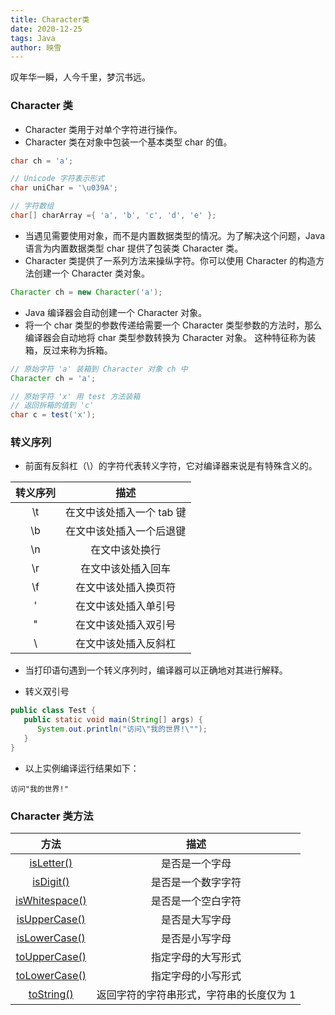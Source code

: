 ```yaml
---
title: Character类
date: 2020-12-25
tags: Java
author: 映雪
---
```


叹年华一瞬，人今千里，梦沉书远。

<!--more-->

### Character 类

- Character 类用于对单个字符进行操作。
- Character 类在对象中包装一个基本类型 char 的值。

```java
char ch = 'a';

// Unicode 字符表示形式
char uniChar = '\u039A';

// 字符数组
char[] charArray ={ 'a', 'b', 'c', 'd', 'e' };
```

- 当遇见需要使用对象，而不是内置数据类型的情况。为了解决这个问题，Java 语言为内置数据类型 char 提供了包装类 Character 类。
- Character 类提供了一系列方法来操纵字符。你可以使用 Character 的构造方法创建一个 Character 类对象。

```java
Character ch = new Character('a');
```

- Java 编译器会自动创建一个 Character 对象。
- 将一个 char 类型的参数传递给需要一个 Character 类型参数的方法时，那么编译器会自动地将 char 类型参数转换为 Character 对象。 这种特征称为装箱，反过来称为拆箱。

```java
// 原始字符 'a' 装箱到 Character 对象 ch 中
Character ch = 'a';

// 原始字符 'x' 用 test 方法装箱
// 返回拆箱的值到 'c'
char c = test('x');
```

### 转义序列

- 前面有反斜杠（\）的字符代表转义字符，它对编译器来说是有特殊含义的。

| 转义序列 |           描述            |
| :------: | :-----------------------: |
|    \t    | 在文中该处插入一个 tab 键 |
|    \b    | 在文中该处插入一个后退键  |
|    \n    |      在文中该处换行       |
|    \r    |    在文中该处插入回车     |
|    \f    |   在文中该处插入换页符    |
|    \'    |   在文中该处插入单引号    |
|    \"    |   在文中该处插入双引号    |
|    \\    |   在文中该处插入反斜杠    |

- 当打印语句遇到一个转义序列时，编译器可以正确地对其进行解释。

- 转义双引号

```java
public class Test {
   public static void main(String[] args) {
      System.out.println("访问\"我的世界!\"");
   }
}
```

- 以上实例编译运行结果如下：

```
访问"我的世界!"
```

### Character 类方法

|                                   方法                                    |                   描述                   |
| :-----------------------------------------------------------------------: | :--------------------------------------: |
|     [isLetter()](https://www.runoob.com/java/character-isletter.html)     |              是否是一个字母              |
|      [isDigit()](https://www.runoob.com/java/character-isdigit.html)      |            是否是一个数字字符            |
| [isWhitespace()](https://www.runoob.com/java/character-iswhitespace.html) |            是否是一个空白字符            |
|  [isUpperCase()](https://www.runoob.com/java/character-isuppercase.html)  |              是否是大写字母              |
|  [isLowerCase()](https://www.runoob.com/java/character-islowercase.html)  |              是否是小写字母              |
|  [toUpperCase()](https://www.runoob.com/java/character-touppercase.html)  |            指定字母的大写形式            |
| [ toLowerCase()](https://www.runoob.com/java/character-tolowercase.html)  |            指定字母的小写形式            |
|     [toString()](https://www.runoob.com/java/character-toString.html)     | 返回字符的字符串形式，字符串的长度仅为 1 |
